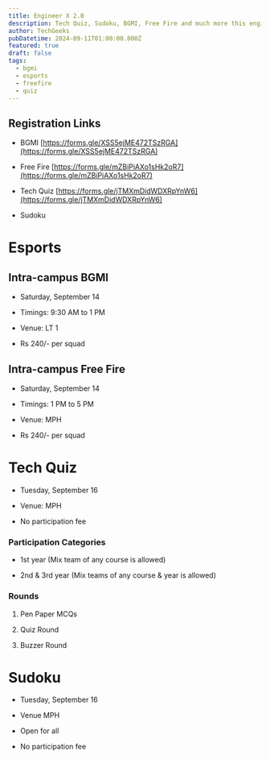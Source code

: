 ```yaml
---
title: Engineer X 2.0
description: Tech Quiz, Sudoku, BGMI, Free Fire and much more this engineers' day 2024
author: TechGeeks
pubDatetime: 2024-09-11T01:00:00.000Z
featured: true
draft: false
tags:
  - bgmi
  - esports
  - freefire
  - quiz
---
```

## Registration Links

*   BGMI [https://forms.gle/XSS5ejME472TSzRGA](https://forms.gle/XSS5ejME472TSzRGA)
    
*   Free Fire [https://forms.gle/mZBiPiAXo1sHk2oR7](https://forms.gle/mZBiPiAXo1sHk2oR7)
    
*   Tech Quiz [https://forms.gle/jTMXmDidWDXRpYnW6](https://forms.gle/jTMXmDidWDXRpYnW6)
    
*   Sudoku
    

# Esports

## Intra-campus BGMI

*   Saturday, September 14
    
*   Timings: 9:30 AM to 1 PM
    
*   Venue: LT 1
    
*   Rs 240/- per squad
    

## Intra-campus Free Fire

*   Saturday, September 14
    
*   Timings: 1 PM to 5 PM
    
*   Venue: MPH
    
*   Rs 240/- per squad
    

# Tech Quiz

*   Tuesday, September 16
    
*   Venue: MPH
    
*   No participation fee
    

### Participation Categories

*   1st year (Mix team of any course is allowed)
    
*   2nd & 3rd year (Mix teams of any course & year is allowed)
    

### Rounds

1.  Pen Paper MCQs
    
2.  Quiz Round
    
3.  Buzzer Round
    

# Sudoku

*   Tuesday, September 16
    
*   Venue MPH
    
*   Open for all
    
*   No participation fee